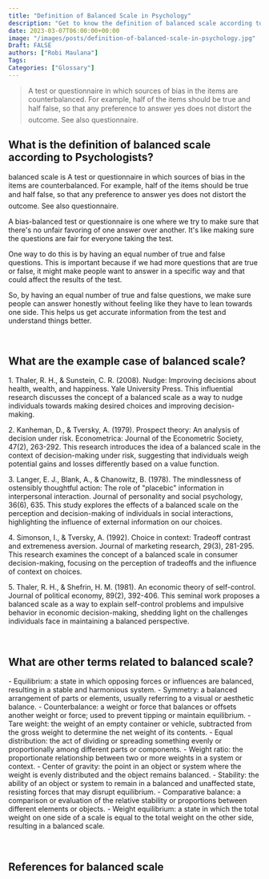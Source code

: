 ```yaml
---
title: "Definition of Balanced Scale in Psychology"
description: "Get to know the definition of balanced scale according to psychologists."
date: 2023-03-07T06:00:00+00:00
image: "/images/posts/definition-of-balanced-scale-in-psychology.jpg"
Draft: FALSE
authors: ["Robi Maulana"]
Tags: 
Categories: ["Glossary"]
---
```






> A test or questionnaire in which sources of bias in the items are counterbalanced. For example, half of the items should be true and half false, so that any preference to answer yes does not distort the outcome. See also questionnaire.

## What is the definition of balanced scale according to Psychologists?

balanced scale is A test or questionnaire in which sources of bias in the items are counterbalanced. For example, half of the items should be true and half false, so that any preference to answer yes does not distort the outcome. See also questionnaire.

A bias-balanced test or questionnaire is one where we try to make sure that there's no unfair favoring of one answer over another. It's like making sure the questions are fair for everyone taking the test.

One way to do this is by having an equal number of true and false questions. This is important because if we had more questions that are true or false, it might make people want to answer in a specific way and that could affect the results of the test.

So, by having an equal number of true and false questions, we make sure people can answer honestly without feeling like they have to lean towards one side. This helps us get accurate information from the test and understand things better.

 

## What are the example case of balanced scale?

1\. Thaler, R. H., & Sunstein, C. R. (2008). Nudge: Improving decisions about health, wealth, and happiness. Yale University Press. This influential research discusses the concept of a balanced scale as a way to nudge individuals towards making desired choices and improving decision-making.

2\. Kanheman, D., & Tversky, A. (1979). Prospect theory: An analysis of decision under risk. Econometrica: Journal of the Econometric Society, 47(2), 263-292. This research introduces the idea of a balanced scale in the context of decision-making under risk, suggesting that individuals weigh potential gains and losses differently based on a value function.

3\. Langer, E. J., Blank, A., & Chanowitz, B. (1978). The mindlessness of ostensibly thoughtful action: The role of "placebic" information in interpersonal interaction. Journal of personality and social psychology, 36(6), 635. This study explores the effects of a balanced scale on the perception and decision-making of individuals in social interactions, highlighting the influence of external information on our choices.

4\. Simonson, I., & Tversky, A. (1992). Choice in context: Tradeoff contrast and extremeness aversion. Journal of marketing research, 29(3), 281-295. This research examines the concept of a balanced scale in consumer decision-making, focusing on the perception of tradeoffs and the influence of context on choices.

5\. Thaler, R. H., & Shefrin, H. M. (1981). An economic theory of self-control. Journal of political economy, 89(2), 392-406. This seminal work proposes a balanced scale as a way to explain self-control problems and impulsive behavior in economic decision-making, shedding light on the challenges individuals face in maintaining a balanced perspective.

 

## What are other terms related to balanced scale?

\- Equilibrium: a state in which opposing forces or influences are balanced, resulting in a stable and harmonious system. - Symmetry: a balanced arrangement of parts or elements, usually referring to a visual or aesthetic balance. - Counterbalance: a weight or force that balances or offsets another weight or force; used to prevent tipping or maintain equilibrium. - Tare weight: the weight of an empty container or vehicle, subtracted from the gross weight to determine the net weight of its contents. - Equal distribution: the act of dividing or spreading something evenly or proportionally among different parts or components. - Weight ratio: the proportionate relationship between two or more weights in a system or context. - Center of gravity: the point in an object or system where the weight is evenly distributed and the object remains balanced. - Stability: the ability of an object or system to remain in a balanced and unaffected state, resisting forces that may disrupt equilibrium. - Comparative balance: a comparison or evaluation of the relative stability or proportions between different elements or objects. - Weight equilibrium: a state in which the total weight on one side of a scale is equal to the total weight on the other side, resulting in a balanced scale.

 

## References for balanced scale
